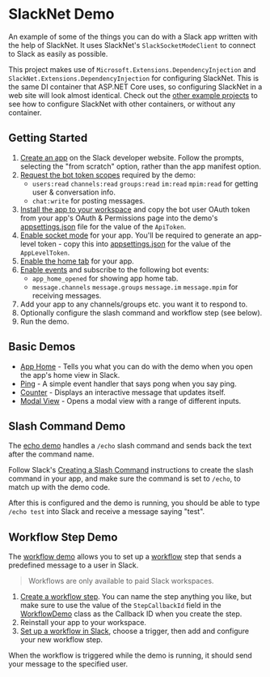 ﻿# SlackNet Demo
An example of some of the things you can do with a Slack app written with the help of SlackNet. It uses SlackNet's `SlackSocketModeClient` to connect to Slack as easily as possible.

This project makes use of `Microsoft.Extensions.DependencyInjection` and `SlackNet.Extensions.DependencyInjection` for configuring SlackNet.
This is the same DI container that ASP.NET Core uses, so configuring SlackNet in a web site will look almost identical.
Check out the [other example projects](../) to see how to configure SlackNet with other containers, or without any container.  

## Getting Started
1. [Create an app](https://api.slack.com/authentication/basics#creating) on the Slack developer website. Follow the prompts, selecting the "from scratch" option, rather than the app manifest option.
2. [Request the bot token scopes](https://api.slack.com/authentication/basics#scopes) required by the demo:
   - `users:read` `channels:read` `groups:read` `im:read` `mpim:read` for getting user & conversation info.
   - `chat:write` for posting messages.
3. [Install the app to your workspace](https://api.slack.com/authentication/basics#installing) and copy the bot user OAuth token from your app's OAuth & Permissions page into the demo's [appsettings.json](./appsettings.json) file for the value of the `ApiToken`.
4. [Enable socket mode](https://api.slack.com/apis/connections/socket#toggling) for your app. You'll be required to generate an app-level token - copy this into [appsettings.json](./appsettings.json) for the value of the `AppLevelToken`.
5. [Enable the home tab](https://api.slack.com/surfaces/tabs/using#tab_setup) for your app.
6. [Enable events](https://api.slack.com/apis/connections/events-api#the-events-api__subscribing-to-event-types) and subscribe to the following bot events: 
   - `app_home_opened` for showing app home tab.
   - `message.channels` `message.groups` `message.im` `message.mpim` for receiving messages.
7. Add your app to any channels/groups etc. you want it to respond to. 
8. Optionally configure the slash command and workflow step (see below).
9. Run the demo.

## Basic Demos
- [App Home](./AppHome.cs) - Tells you what you can do with the demo when you open the app's home view in Slack.
- [Ping](./PingDemo.cs) - A simple event handler that says pong when you say ping.
- [Counter](./CounterDemo.cs) - Displays an interactive message that updates itself.
- [Modal View](./ModalViewDemo.cs) - Opens a modal view with a range of different inputs.

## Slash Command Demo
The [echo demo](./EchoDemo.cs) handles a `/echo` slash command and sends back the text after the command name.

Follow Slack's [Creating a Slash Command](https://api.slack.com/interactivity/slash-commands#creating_commands) instructions to create the slash command in your app, and make sure the command is set to `/echo`, to match up with the demo code.

After this is configured and the demo is running, you should be able to type `/echo test` into Slack and receive a message saying "test".

## Workflow Step Demo
The [workflow demo](./WorkflowDemo.cs) allows you to set up a [workflow](https://api.slack.com/workflows) step that sends a predefined message to a user in Slack.

>  Workflows are only available to paid Slack workspaces.

1. [Create a workflow step](https://api.slack.com/workflows/steps#create). You can name the step anything you like, but make sure to use the value of the `StepCallbackId` field in the [WorkflowDemo](./WorkflowDemo.cs) class as the Callback ID when you create the step.
2. Reinstall your app to your workspace.
3. [Set up a workflow in Slack](https://slack.com/intl/en-au/help/articles/360053571454-Set-up-a-workflow-in-Slack), choose a trigger, then add and configure your new workflow step.

When the workflow is triggered while the demo is running, it should send your message to the specified user.